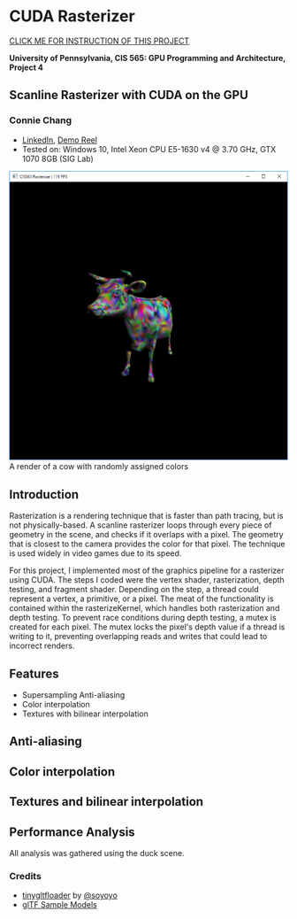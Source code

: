 CUDA Rasterizer
===============

[CLICK ME FOR INSTRUCTION OF THIS PROJECT](./INSTRUCTION.md)

**University of Pennsylvania, CIS 565: GPU Programming and Architecture, Project 4**

## Scanline Rasterizer with CUDA on the GPU
### Connie Chang
  * [LinkedIn](https://www.linkedin.com/in/conniechang44), [Demo Reel](https://www.vimeo.com/ConChang/DemoReel)
* Tested on: Windows 10, Intel Xeon CPU E5-1630 v4 @ 3.70 GHz, GTX 1070 8GB (SIG Lab)

![](renders/10-14-3-50-cow-colorInterp.PNG)  
A render of a cow with randomly assigned colors

## Introduction
Rasterization is a rendering technique that is faster than path tracing, but is not physically-based. A scanline rasterizer loops through every piece of geometry in the scene, and checks if it overlaps with a pixel. The geometry that is closest to the camera provides the color for that pixel. The technique is used widely in video games due to its speed.  

For this project, I implemented most of the graphics pipeline for a rasterizer using CUDA. The steps I coded were the vertex shader, rasterization, depth testing, and fragment shader. Depending on the step, a thread could represent a vertex, a primitive, or a pixel. The meat of the functionality is contained within the rasterizeKernel, which handles both rasterization and depth testing. To prevent race conditions during depth testing, a mutex is created for each pixel. The mutex locks the pixel's depth value if a thread is writing to it, preventing overlapping reads and writes that could lead to incorrect renders.

## Features
- Supersampling Anti-aliasing
- Color interpolation
- Textures with bilinear interpolation

## Anti-aliasing

## Color interpolation

## Textures and bilinear interpolation

## Performance Analysis
All analysis was gathered using the duck scene. 

### Credits

* [tinygltfloader](https://github.com/syoyo/tinygltfloader) by [@soyoyo](https://github.com/syoyo)
* [glTF Sample Models](https://github.com/KhronosGroup/glTF/blob/master/sampleModels/README.md)
